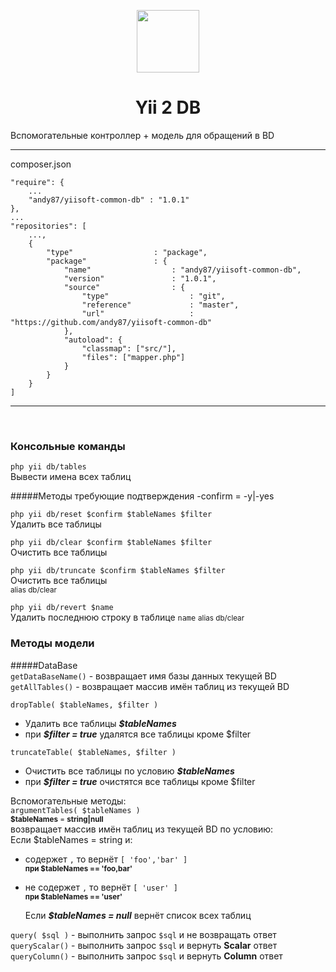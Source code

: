 <p align="center">
    <a href="https://github.com/yiisoft" target="_blank">
        <img src="https://avatars0.githubusercontent.com/u/993323" height="100px">
    </a>
    <h1 align="center">Yii 2 DB</h1>
    Вспомогательные контроллер + модель для обращений в BD
    <hr>
</p>
composer.json  

```
"require": {
    ...
    "andy87/yiisoft-common-db" : "1.0.1"
},
...
"repositories": [
    ...,
    {
        "type"                  : "package",
        "package"               : {
            "name"                  : "andy87/yiisoft-common-db",
            "version"               : "1.0.1",
            "source"                : {
                "type"                  : "git",
                "reference"             : "master",
                "url"                   : "https://github.com/andy87/yiisoft-common-db"
            },
            "autoload": {
                "classmap": ["src/"],
                "files": ["mapper.php"]
            }
        }
    }
]
```
<hr>

<br>

### Консольные команды

 `php yii db/tables`  
Вывести имена всех таблиц



#####Методы требующие подтверждения
-confirm  = -y|-yes

 `php yii db/reset $confirm $tableNames $filter`  
Удалить все таблицы
  
  
 `php yii db/clear $confirm $tableNames $filter`  
Очистить все таблицы  
  
  
 `php yii db/truncate $confirm $tableNames $filter`  
Очистить все таблицы   
<small> alias db/clear </small>  

  
 `php yii db/revert $name`  
Удалить последнюю строку в таблице `name`
<small> alias db/clear </small>

### Методы модели  

#####DataBase  
 `getDataBaseName()` - возвращает имя базы данных текущей BD  
 `getAllTables()` - возвращает массив имён таблиц из текущей BD  

 `dropTable( $tableNames, $filter )`  
 - Удалить все таблицы ***$tableNames***  
 - при ***$filter = true*** удалятся все таблицы кроме $filter  

 `truncateTable( $tableNames, $filter )`  
 - Очистить все таблицы по условию ***$tableNames***  
 - при ***$filter = true*** очистятся все таблицы кроме $filter  
 
 Вспомогательные методы:  
 `argumentTables( $tableNames )`  
 <small>**$tableNames** = **string|null**</small>  
 возвращает массив имён таблиц из текущей BD по условию:  
    Если $tableNames = string и:    
- содержет `,` то вернёт `[ 'foo','bar' ]`  
<small>**при $tableNames == 'foo,bar'**</small> 
- не содержет `,` то  вернёт `[ 'user' ]`   
<small>**при $tableNames == 'user'**</small> 

    Если ***$tableNames = null*** вернёт список всех таблиц
    
 `query( $sql )` - выполнить запрос `$sql` и не возвращать ответ  
 `queryScalar()` - выполнить запрос `$sql` и вернуть **Scalar** ответ  
 `queryColumn()` - выполнить запрос `$sql` и вернуть **Column** ответ  
